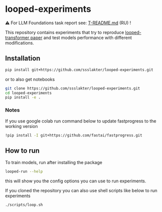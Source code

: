 # looped-experiments


<!-- WARNING: THIS FILE WAS AUTOGENERATED! DO NOT EDIT! -->

⚠ For LLM Foundations task report see: [T-README.md](T-README.md)
(RU) !

This repository contains experiments that try to reproduce
[looped-transformer paper](https://arxiv.org/abs/2311.12424) and test
models performance with different modifications.

## Installation

``` sh
pip install git+https://github.com/ssslakter/looped-experiments.git
```

or to also get notebooks

``` sh
git clone https://github.com/ssslakter/looped-experiments.git
cd looped-experiments
pip install -e .
```

### Notes

If you use google colab run command below to update fastprogress to the
working version

``` sh
!pip install -I git+https://github.com/fastai/fastprogress.git
```

## How to run

To train models, run after installing the package

``` sh
looped-run --help
```

this will show you the config options you can use to run experiments.

If you cloned the repository you can also use shell scripts like below
to run experiments

``` sh
./scripts/loop.sh
```
